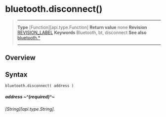 # bluetooth.disconnect()

> --------------------- ------------------------------------------------------------------------------------------
> __Type__              [Function][api.type.Function]
> __Return value__      none
> __Revision__          [REVISION_LABEL](REVISION_URL)
> __Keywords__          Bluetooth, bt, disconnect
> __See also__          [bluetooth.*](/plugin.bluetooth.md)
> --------------------- ------------------------------------------------------------------------------------------

## Overview

## Syntax

	bluetooth.disconnect( address )

##### address ~^(required)^~
_[String][api.type.String]._
